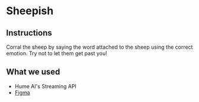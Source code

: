 # Sheepish

## Instructions
Corral the sheep by saying the word attached to the sheep using the correct emotion. Try not to let them get past you!

## What we used
* Hume AI's Streaming API
* [Figma](https://www.figma.com/file/asSSTwPf4GYvF0mRqExL8Q/Untitled?type=design&node-id=1%3A3&mode=design&t=6BNs0l9W3MSOvZyq-1)
